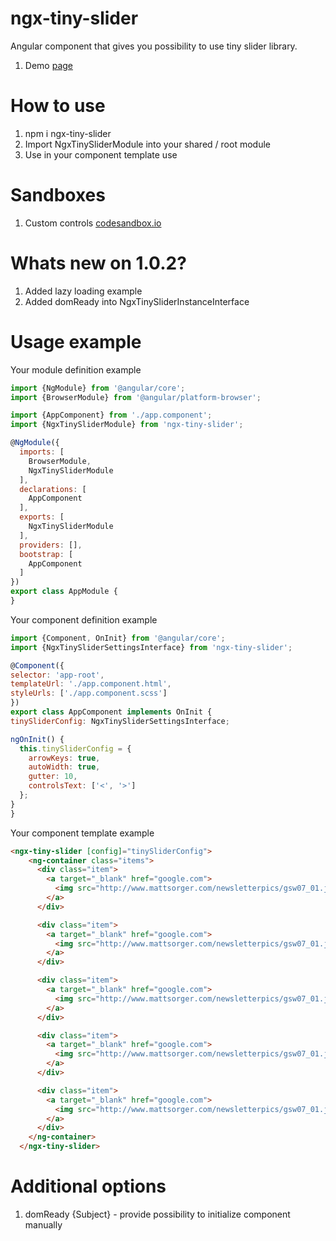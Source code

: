 # ngx-tiny-slider
Angular component that gives you possibility to use tiny slider library. 
1. Demo [page](http://ganlanyuan.github.io/tiny-slider/demo/)

# How to use
1. npm i ngx-tiny-slider
2. Import NgxTinySliderModule into your shared / root module
3. Use in your component template use <ngx-tiny-slider>

# Sandboxes
1. Custom controls [codesandbox.io](https://codesandbox.io/s/ngx-tiny-slider-custom-controls-rhrq6)

# Whats new on 1.0.2?
1. Added lazy loading example
2. Added domReady into NgxTinySliderInstanceInterface

# Usage example
Your module definition example
```javascript
import {NgModule} from '@angular/core';
import {BrowserModule} from '@angular/platform-browser';

import {AppComponent} from './app.component';
import {NgxTinySliderModule} from 'ngx-tiny-slider';

@NgModule({
  imports: [
    BrowserModule,
    NgxTinySliderModule
  ],
  declarations: [
    AppComponent
  ],
  exports: [
    NgxTinySliderModule
  ],
  providers: [],
  bootstrap: [
    AppComponent
  ]
})
export class AppModule {
}
```

Your component definition example
  ```javascript
import {Component, OnInit} from '@angular/core';
import {NgxTinySliderSettingsInterface} from 'ngx-tiny-slider';

@Component({
  selector: 'app-root',
  templateUrl: './app.component.html',
  styleUrls: ['./app.component.scss']
})
export class AppComponent implements OnInit {
  tinySliderConfig: NgxTinySliderSettingsInterface;

  ngOnInit() {
    this.tinySliderConfig = {
      arrowKeys: true,
      autoWidth: true,
      gutter: 10,
      controlsText: ['<', '>']
    };
  }
}

  ```

Your component template example
```html
<ngx-tiny-slider [config]="tinySliderConfig">
    <ng-container class="items">
      <div class="item">
        <a target="_blank" href="google.com">
          <img src="http://www.mattsorger.com/newsletterpics/gsw07_01.jpg">
        </a>
      </div>

      <div class="item">
        <a target="_blank" href="google.com">
          <img src="http://www.mattsorger.com/newsletterpics/gsw07_01.jpg">
        </a>
      </div>

      <div class="item">
        <a target="_blank" href="google.com">
          <img src="http://www.mattsorger.com/newsletterpics/gsw07_01.jpg">
        </a>
      </div>

      <div class="item">
        <a target="_blank" href="google.com">
          <img src="http://www.mattsorger.com/newsletterpics/gsw07_01.jpg">
        </a>
      </div>

      <div class="item">
        <a target="_blank" href="google.com">
          <img src="http://www.mattsorger.com/newsletterpics/gsw07_01.jpg">
        </a>
      </div>
    </ng-container>
  </ngx-tiny-slider>
  ```
  
  # Additional options
  1. domReady {Subject} - provide possibility to initialize component manually
